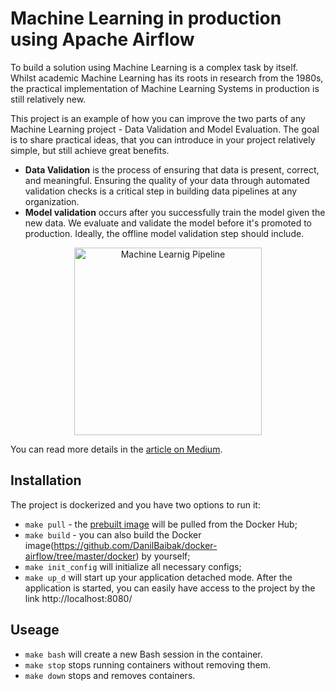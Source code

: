 # Machine Learning in production using Apache Airflow

To build a solution using Machine Learning is a complex task by itself. Whilst academic Machine Learning has its roots in research from the 1980s, the practical implementation of Machine Learning Systems in production is still relatively new.

This project is an example of how you can improve the two parts of any Machine Learning project - Data Validation and Model Evaluation. The goal is to share practical ideas, that you can introduce in your project relatively simple, but still achieve great benefits.

* **Data Validation** is the process of ensuring that data is present, correct, and meaningful. Ensuring the quality of your data through automated validation checks is a critical step in building data pipelines at any organization.
* **Model validation** occurs after you successfully train the model given the new data. We evaluate and validate the model before it's promoted to production. Ideally, the offline model validation step should include.

<p align="center">
  <img src="https://github.com/DanilBaibak/docker-airflow/blob/master/images/ml_pipeline.png" width="300" title="Machine Learnig Pipeline">
</p>

You can read more details in the [article on Medium]().

## Installation

The project is dockerized and you have two options to run it:
* `make pull` - the [prebuilt image](https://hub.docker.com/r/dbaibak/docker_airflow) will be pulled from the Docker Hub;
* `make build` - you can also build the Docker image(https://github.com/DanilBaibak/docker-airflow/tree/master/docker) by yourself;
* `make init_config` will initialize all necessary configs;
* `make up_d` will start up your application detached mode. After the application is started, you can easily have access to the project by the link http://localhost:8080/

## Useage

* `make bash` will create a new Bash session in the container.
* `make stop` stops running containers without removing them.
* `make down` stops and removes containers.
